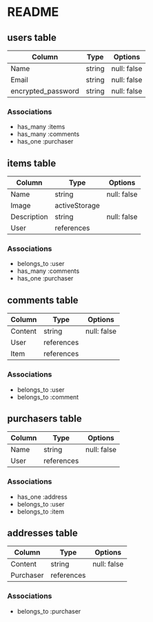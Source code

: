 # README

## users table
| Column   | Type   | Options                   | 
| -------- | ------ | ------------------------- |
| Name     | string | null: false               |
| Email    | string | null: false               | 
| encrypted_password | string | null: false               |

### Associations
- has_many :items
- has_many :comments
- has_one  :purchaser

## items table
| Column      | Type          | Options                   |
| ----------- | ------------- | ------------------------- |
| Name        | string        | null: false               | 
| Image       | activeStorage |                           |
| Description | string        | null: false               |
| User        | references    |                           |

### Associations
- belongs_to :user
- has_many :comments
- has_one  :purchaser

## comments table
| Column  | Type       | Options                   | 
| ------- | ---------- | ------------------------- |
| Content | string     | null: false               |
| User    | references |                           |
| Item    | references |                           |

### Associations
- belongs_to :user
- belongs_to :comment

## purchasers table
| Column | Type       | Options                   | 
| ------ | ---------- | ------------------------- |
| Name   | string     | null: false               |
| User   | references |                           |

### Associations
- has_one :address
- belongs_to :user
- belongs_to :item

## addresses table
| Column    | Type       | Options                   | 
| --------- | ---------- | ------------------------- |
| Content   | string     | null: false               |
| Purchaser | references |                           | 

### Associations
- belongs_to :purchaser

